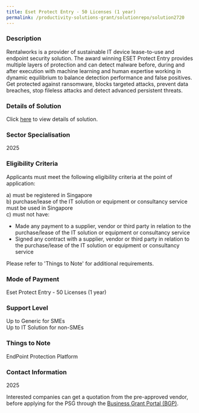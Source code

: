 ```yaml
---
title: Eset Protect Entry - 50 Licenses (1 year)
permalink: /productivity-solutions-grant/solutionrepo/solution2720
---
```


### Description

Rentalworks is a provider of sustainable IT device lease-to-use and endpoint security solution. The award winning ESET Protect Entry provides multiple layers of protection and can detect malware before, during and after execution with machine learning and human expertise working in dynamic equilibrium to balance detection performance and false positives. Get protected against ransomware, blocks targeted attacks, prevent data breaches, stop fileless attacks and detect advanced persistent threats.

### Details of Solution

Click <a href='Rentalworks (SG) Pte Ltd' target='_blank' rel='noopener'>here</a> to view details of solution.

### Sector Specialisation

 2025 

### Eligibility Criteria

Applicants must meet the following eligibility criteria at the point of application:

a) must be registered in Singapore <br>
b) purchase/lease of the IT solution or equipment or consultancy service must be used in Singapore <br>
c) must not have:
- Made any payment to a supplier, vendor or third party in relation to the purchase/lease of the IT solution or equipment or consultancy service
- Signed any contract with a supplier, vendor or third party in relation to the purchase/lease of the IT solution or equipment or consultancy service

Please refer to 'Things to Note' for additional requirements.

### Mode of Payment
Eset Protect Entry - 50 Licenses (1 year)

### Support Level
Up to Generic for SMEs <br>
Up to IT Solution for non-SMEs

### Things to Note
EndPoint Protection Platform

### Contact Information
2025

Interested companies can get a quotation from the pre-approved vendor, before applying for the PSG through the <a target='_blank' rel='noopener' href='https://www.businessgrants.gov.sg/'>Business Grant Portal (BGP)</a>.
